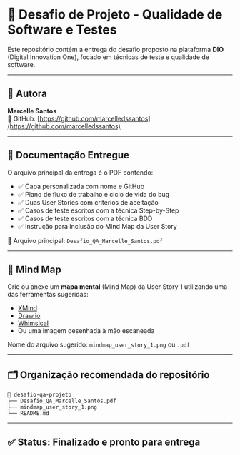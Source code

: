# 🎯 Desafio de Projeto - Qualidade de Software e Testes

Este repositório contém a entrega do desafio proposto na plataforma **DIO** (Digital Innovation One), focado em técnicas de teste e qualidade de software.

---

## 👤 Autora

**Marcelle Santos**  
🔗 GitHub: [https://github.com/marcelledssantos](https://github.com/marcelledssantos)

---

## 📄 Documentação Entregue

O arquivo principal da entrega é o PDF contendo:

- ✅ Capa personalizada com nome e GitHub
- ✅ Plano de fluxo de trabalho e ciclo de vida do bug
- ✅ Duas User Stories com critérios de aceitação
- ✅ Casos de teste escritos com a técnica Step-by-Step
- ✅ Casos de teste escritos com a técnica BDD
- ✅ Instrução para inclusão do Mind Map da User Story

📎 Arquivo principal: `Desafio_QA_Marcelle_Santos.pdf`

---

## 🧠 Mind Map

Crie ou anexe um **mapa mental** (Mind Map) da User Story 1 utilizando uma das ferramentas sugeridas:

- [XMind](https://www.xmind.net)
- [Draw.io](https://app.diagrams.net/)
- [Whimsical](https://whimsical.com/)
- Ou uma imagem desenhada à mão escaneada

Nome do arquivo sugerido: `mindmap_user_story_1.png` ou `.pdf`

---

## 🗂️ Organização recomendada do repositório

```
📁 desafio-qa-projeto
├── Desafio_QA_Marcelle_Santos.pdf
├── mindmap_user_story_1.png
└── README.md
```

---

## ✅ Status: Finalizado e pronto para entrega
